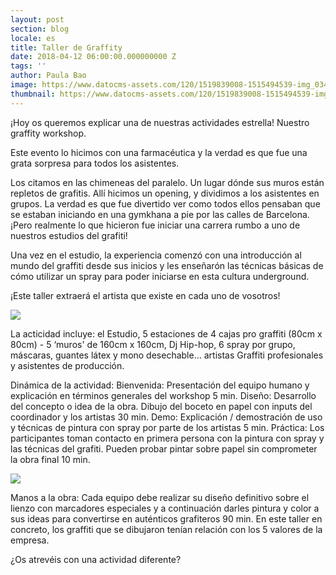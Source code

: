 ```yaml
---
layout: post
section: blog
locale: es
title: Taller de Graffity
date: 2018-04-12 06:00:00.000000000 Z
tags: ''
author: Paula Bao
image: https://www.datocms-assets.com/120/1519839008-1515494539-img_0343.jpg?w=1024&fm=jpg
thumbnail: https://www.datocms-assets.com/120/1519839008-1515494539-img_0343.jpg?w=105&fm=jpg
---
```



¡Hoy os queremos explicar una de nuestras actividades estrella! Nuestro graffity workshop. 

Este evento lo hicimos con una farmacéutica y la verdad es que fue una grata sorpresa para todos los asistentes. 

<!--more-->

Los citamos en las chimeneas del paralelo. Un lugar dónde sus muros están repletos de grafitis. Allí hicimos un opening, y dividimos a los asistentes en grupos. La verdad es que fue divertido ver como todos ellos pensaban que se estaban iniciando en una gymkhana a pie por las calles de Barcelona. 
¡Pero realmente lo que hicieron fue iniciar una carrera rumbo a uno de nuestros estudios del grafiti!

Una vez en el estudio, la experiencia comenzó con una introducción al mundo del graffiti desde sus inicios y les enseñarón las técnicas básicas de cómo utilizar un spray para poder iniciarse en esta cultura underground. 

¡Este taller extraerá el artista que existe en cada uno de vosotros! 

![](https://www.datocms-assets.com/120/1519839067-1515494522-img_0322.jpg)

La acticidad incluye: el Estudio, 5 estaciones de 4 cajas pro graffiti (80cm x 80cm) - 5 ‘muros' de 160cm x 160cm, Dj Hip-hop, 6 spray por grupo, máscaras, guantes látex y mono desechable… artistas Graffiti profesionales y asistentes de producción.

Dinámica de la actividad:
Bienvenida: Presentación del equipo humano y explicación en términos generales del workshop 5 min.
Diseño: Desarrollo del concepto o idea de la obra. Dibujo del boceto en papel con inputs del coordinador y los artistas 30 min.
Demo: Explicación / demostración de uso y técnicas de pintura con spray por parte de los artistas 5 min.
Práctica: Los participantes toman contacto en primera persona con la pintura con spray y las técnicas del grafiti. Pueden probar pintar sobre papel sin comprometer la obra final 10 min.

![](https://www.datocms-assets.com/120/1519839079-1515494716-img_0410.jpg)

Manos a la obra: Cada equipo debe realizar su diseño definitivo sobre el lienzo con marcadores especiales y a continuación darles pintura y color a sus ideas para convertirse en auténticos grafiteros 90 min.
En este taller en concreto, los graffiti que se dibujaron tenían relación con los 5 valores de la empresa. 

¿Os atrevéis con una actividad diferente?

